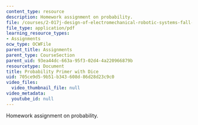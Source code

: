 ```yaml
---
content_type: resource
description: Homework assignment on probability.
file: /courses/2-017j-design-of-electromechanical-robotic-systems-fall-2009/705ce9d59b51b343608d86d28d23c9c0_MIT2_017JF09_p08.pdf
file_type: application/pdf
learning_resource_types:
- Assignments
ocw_type: OCWFile
parent_title: Assignments
parent_type: CourseSection
parent_uid: 93ea44dc-663a-95f3-02d4-4a220966879b
resourcetype: Document
title: Probability Primer with Dice
uid: 705ce9d5-9b51-b343-608d-86d28d23c9c0
video_files:
  video_thumbnail_file: null
video_metadata:
  youtube_id: null
---
```

Homework assignment on probability.

